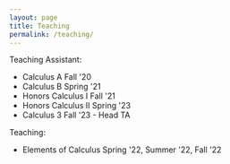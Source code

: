 ```yaml
---
layout: page
title: Teaching
permalink: /teaching/
---
```


Teaching Assistant:
<ul>
  <li>Calculus A Fall '20</li>
  <li>Calculus B Spring '21</li>
  <li>Honors Calculus I Fall '21</li>
  <li>Honors Calculus II Spring '23</li>
  <li>Calculus 3 Fall '23 - Head TA</li>
</ul>

Teaching:
<ul>
  <li>Elements of Calculus Spring '22, Summer '22, Fall '22</li>
</ul>
